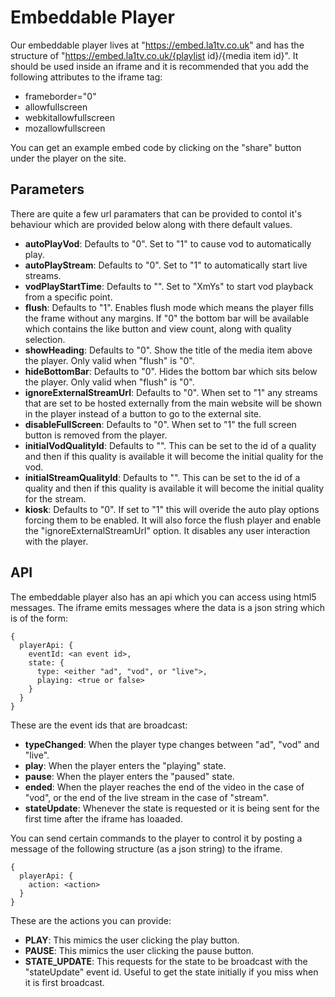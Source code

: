 # Embeddable Player
Our embeddable player lives at "https://embed.la1tv.co.uk" and has the structure of "https://embed.la1tv.co.uk/{playlist id}/{media item id}". It should be used inside an iframe and it is recommended that you add the following attributes to the iframe tag:
- frameborder="0"
- allowfullscreen
- webkitallowfullscreen
- mozallowfullscreen

You can get an example embed code by clicking on the "share" button under the player on the site.

## Parameters
There are quite a few url paramaters that can be provided to contol it's behaviour which are provided below along with there default values.
- **autoPlayVod**: Defaults to "0". Set to "1" to cause vod to automatically play.
- **autoPlayStream**: Defaults to "0". Set to "1" to automatically start live streams.
- **vodPlayStartTime**: Defaults to "". Set to "XmYs" to start vod playback from a specific point.
- **flush**: Defaults to "1". Enables flush mode which means the player fills the frame without any margins. If "0" the bottom bar will be available which contains the like button and view count, along with quality selection.
- **showHeading**: Defaults to "0". Show the title of the media item above the player. Only valid when "flush" is "0".
- **hideBottomBar**: Defaults to "0". Hides the bottom bar which sits below the player. Only valid when "flush" is "0".
- **ignoreExternalStreamUrl**: Defaults to "0". When set to "1" any streams that are set to be hosted externally from the main website will be shown in the player instead of a button to go to the external site.
- **disableFullScreen**: Defaults to "0". When set to "1" the full screen button is removed from the player.
- **initialVodQualityId**: Defaults to "". This can be set to the id of a quality and then if this quality is available it will become the initial quality for the vod.
- **initialStreamQualityId**: Defaults to "". This can be set to the id of a quality and then if this quality is available it will become the initial quality for the stream.
- **kiosk**: Defaults to "0". If set to "1" this will overide the auto play options forcing them to be enabled. It will also force the flush player and enable the "ignoreExternalStreamUrl" option. It disables any user interaction with the player.

## API
The embeddable player also has an api which you can access using html5 messages. The iframe emits messages where the data is a json string which is of the form:

    {
      playerApi: {
        eventId: <an event id>,
        state: {
          type: <either "ad", "vod", or "live">,
          playing: <true or false>
        }
      }
    }
    
These are the event ids that are broadcast:
- **typeChanged**: When the player type changes between "ad", "vod" and "live".
- **play**: When the player enters the "playing" state.
- **pause**: When the player enters the "paused" state.
- **ended**: When the player reaches the end of the video in the case of "vod", or the end of the live stream in the case of "stream".
- **stateUpdate**: Whenever the state is requested or it is being sent for the first time after the iframe has loaaded.

You can send certain commands to the player to control it by posting a message of the following structure (as a json string) to the iframe.

    {
      playerApi: {
        action: <action>
      }
    }
  
  These are the actions you can provide:
  - **PLAY**: This mimics the user clicking the play button.
  - **PAUSE**: This mimics the user clicking the pause button.
  - **STATE_UPDATE**: This requests for the state to be broadcast with the "stateUpdate" event id. Useful to get the state initially if you miss when it is first broadcast.
